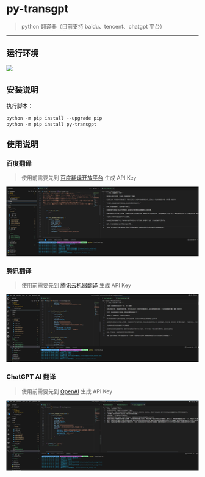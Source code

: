 # py-transgpt

> python 翻译器（目前支持 baidu、tencent、chatgpt 平台）

------

## 运行环境

![](https://img.shields.io/badge/Python-3.8%2B-brightgreen.svg)


## 安装说明

执行脚本：

```
python -m pip install --upgrade pip
python -m pip install py-transgpt
```

## 使用说明

### 百度翻译

> 使用前需要先到 [百度翻译开放平台](https://fanyi-api.baidu.com/manage/developer) 生成 API Key

![](./imgs/baidu.jpg)


### 腾讯翻译

> 使用前需要先到 [腾讯云机器翻译](https://console.cloud.tencent.com/cam/capi) 生成 API Key

![](./imgs/tencent.jpg)


### ChatGPT AI 翻译

> 使用前需要先到 [OpenAI](https://platform.openai.com/account/api-keys) 生成 API Key

![](./imgs/chatgpt.jpg)

